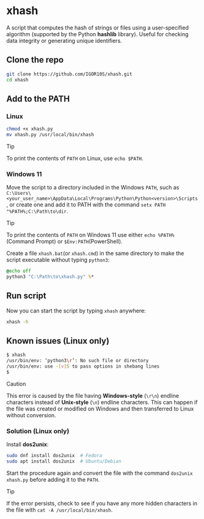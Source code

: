 # xhash

A script that computes the hash of strings or files using a user-specified algorithm (supported by the Python **hashlib** library). Useful for checking data integrity or generating unique identifiers.

## Clone the repo

```bash
git clone https://github.com/IGOR10S/xhash.git
cd xhash
```

## Add to the PATH

### Linux

```bash
chmod +x xhash.py
mv xhash.py /usr/local/bin/xhash
```

> [!TIP]
> To print the contents of `PATH` on Linux, use `echo $PATH`.

### Windows 11

Move the script to a directory included in the Windows `PATH`, such as `C:\Users\<your_user_name>\AppData\Local\Programs\Python\Python<version>\Scripts`, or create one and add it to PATH with the command `setx PATH "%PATH%;C:\Path\to\dir`.

> [!TIP]
> To print the contents of `PATH` on Windows 11 use either `echo %PATH%` (Command Prompt) or `$Env:PATH`(PowerShell).

Create a file `xhash.bat`(or `xhash.cmd`) in the same directory to make the script executable without typing `python3`:

```bat
@echo off
python3 "C:\Path\to\xhash.py" %*
```

## Run script

Now you can start the script by typing `xhash` anywhere:

```bash
xhash -h
```

## Known issues (Linux only)

```bash
$ xhash 
/usr/bin/env: ‘python3\r’: No such file or directory
/usr/bin/env: use -[v]S to pass options in shebang lines
$
```

> [!CAUTION]
> This error is caused by the file having **Windows-style** (`\r\n`) endline characters instead of **Unix-style** (`\n`) endline characters. This can happen if the file was created or modified on Windows and then transferred to Linux without conversion.

### Solution (Linux only)

Install **dos2unix**:

```bash
sudo dnf install dos2unix  # Fedora
sudo apt install dos2unix  # Ubuntu/Debian
```

Start the procedure again and convert the file with the command `dos2unix xhash.py` before adding it to the `PATH`.

> [!TIP]
> If the error persists, check to see if you have any more hidden characters in the file with `cat -A /usr/local/bin/xhash`.
